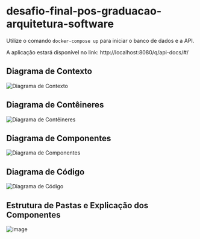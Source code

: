 # desafio-final-pos-graduacao-arquitetura-software

Utilize o comando `docker-compose up` para iniciar o banco de dados e a API.

A aplicação estará disponível no link: http://localhost:8080/q/api-docs/#/

## Diagrama de Contexto
![Diagrama de Contexto](https://github.com/user-attachments/assets/15853a8d-dbff-4a2c-af66-6b22282a87b4)

## Diagrama de Contêineres
![Diagrama de Contêineres](https://github.com/user-attachments/assets/55d0bede-03dc-4841-a54b-bcdd18fdcbd7)

## Diagrama de Componentes
![Diagrama de Componentes](https://github.com/user-attachments/assets/c69379df-3df3-4b58-a555-6c8223cf8d7f)

## Diagrama de Código
![Diagrama de Código](https://github.com/user-attachments/assets/d750ca95-112d-4ec1-9faf-bb99ea1b8ff6)


## Estrutura de Pastas e Explicação dos Componentes
![image](https://github.com/user-attachments/assets/1fefcc07-304b-468e-bdd3-93ea65c84f53)




